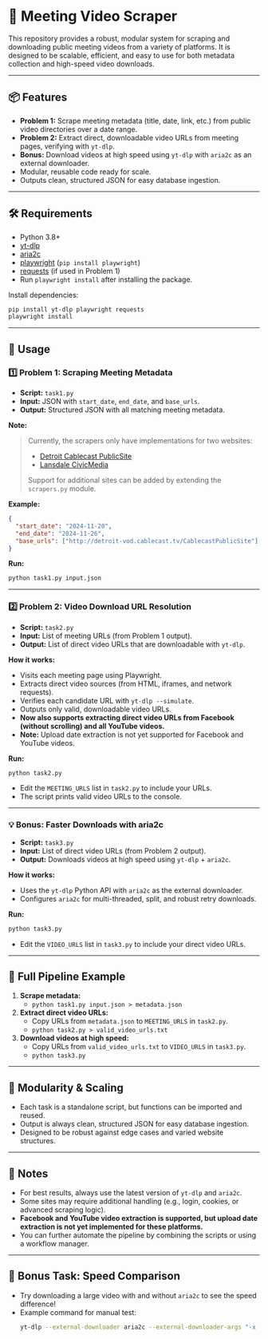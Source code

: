 # 🧠 Meeting Video Scraper

This repository provides a robust, modular system for scraping and downloading public meeting videos from a variety of platforms. It is designed to be scalable, efficient, and easy to use for both metadata collection and high-speed video downloads.

---

## 📦 Features
- **Problem 1:** Scrape meeting metadata (title, date, link, etc.) from public video directories over a date range.
- **Problem 2:** Extract direct, downloadable video URLs from meeting pages, verifying with `yt-dlp`.
- **Bonus:** Download videos at high speed using `yt-dlp` with `aria2c` as an external downloader.
- Modular, reusable code ready for scale.
- Outputs clean, structured JSON for easy database ingestion.

---

## 🛠️ Requirements
- Python 3.8+
- [yt-dlp](https://github.com/yt-dlp/yt-dlp)
- [aria2c](https://aria2.github.io/)
- [playwright](https://playwright.dev/python/) (`pip install playwright`)
- [requests](https://pypi.org/project/requests/) (if used in Problem 1)
- Run `playwright install` after installing the package.

Install dependencies:
```bash
pip install yt-dlp playwright requests
playwright install
```

---

## 🚀 Usage

### 1️⃣ Problem 1: Scraping Meeting Metadata
- **Script:** `task1.py`
- **Input:** JSON with `start_date`, `end_date`, and `base_urls`.
- **Output:** Structured JSON with all matching meeting metadata.

**Note:**
> Currently, the scrapers only have implementations for two websites:
> - [Detroit Cablecast PublicSite](http://detroit-vod.cablecast.tv/CablecastPublicSite)
> - [Lansdale CivicMedia](https://www.lansdale.org/CivicMedia?CID=2024-Council-Meetings-26)
>
> Support for additional sites can be added by extending the `scrapers.py` module.

**Example:**
```json
{
  "start_date": "2024-11-20",
  "end_date": "2024-11-26",
  "base_urls": ["http://detroit-vod.cablecast.tv/CablecastPublicSite"]
}
```

**Run:**
```bash
python task1.py input.json
```

---

### 2️⃣ Problem 2: Video Download URL Resolution
- **Script:** `task2.py`
- **Input:** List of meeting URLs (from Problem 1 output).
- **Output:** List of direct video URLs that are downloadable with `yt-dlp`.

**How it works:**
- Visits each meeting page using Playwright.
- Extracts direct video sources (from HTML, iframes, and network requests).
- Verifies each candidate URL with `yt-dlp --simulate`.
- Outputs only valid, downloadable video URLs.
- **Now also supports extracting direct video URLs from Facebook (without scrolling) and all YouTube videos.**
- **Note:** Upload date extraction is not yet supported for Facebook and YouTube videos.

**Run:**
```bash
python task2.py
```
- Edit the `MEETING_URLS` list in `task2.py` to include your URLs.
- The script prints valid video URLs to the console.

---

### 💡 Bonus: Faster Downloads with aria2c
- **Script:** `task3.py`
- **Input:** List of direct video URLs (from Problem 2 output).
- **Output:** Downloads videos at high speed using `yt-dlp` + `aria2c`.

**How it works:**
- Uses the `yt-dlp` Python API with `aria2c` as the external downloader.
- Configures `aria2c` for multi-threaded, split, and robust retry downloads.

**Run:**
```bash
python task3.py
```
- Edit the `VIDEO_URLS` list in `task3.py` to include your direct video URLs.

---

## 🔗 Full Pipeline Example
1. **Scrape metadata:**
    - `python task1.py input.json > metadata.json`
2. **Extract direct video URLs:**
    - Copy URLs from `metadata.json` to `MEETING_URLS` in `task2.py`.
    - `python task2.py > valid_video_urls.txt`
3. **Download videos at high speed:**
    - Copy URLs from `valid_video_urls.txt` to `VIDEO_URLS` in `task3.py`.
    - `python task3.py`

---

## 🧩 Modularity & Scaling
- Each task is a standalone script, but functions can be imported and reused.
- Output is always clean, structured JSON for easy database ingestion.
- Designed to be robust against edge cases and varied website structures.

---

## 📝 Notes
- For best results, always use the latest version of `yt-dlp` and `aria2c`.
- Some sites may require additional handling (e.g., login, cookies, or advanced scraping logic).
- **Facebook and YouTube video extraction is supported, but upload date extraction is not yet implemented for these platforms.**
- You can further automate the pipeline by combining the scripts or using a workflow manager.

---

## 🏅 Bonus Task: Speed Comparison
- Try downloading a large video with and without `aria2c` to see the speed difference!
- Example command for manual test:
  ```bash
  yt-dlp --external-downloader aria2c --external-downloader-args "-x 16 -k 1M" <video_url>
  ```


